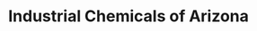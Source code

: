---
title: "Industrial Chemicals of Arizona"
url: /tucson/industrial-chemicals-of-arizona/
shop: doityourself
---